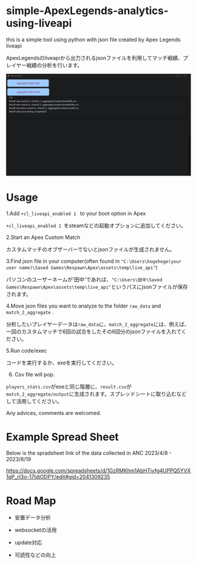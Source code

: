 # simple-ApexLegends-analytics-using-liveapi
this is a simple tool using python with json file created by Apex Legends liveapi 

ApexLegendsのliveapiから出力されるjsonファイルを利用してマッチ戦績、プレイヤー戦績の分析を行います。

![alt text](image.png)

# Usage

1.Add `+cl_liveapi_enabled 1 ` to your boot option in Apex


`+cl_liveapi_enabled 1 `をsteamなどの起動オプションに追加してください。


2.Start an Apex Custom Match  


カスタムマッチのオブザーバーでないとjsonファイルが生成されません。


3.Find json file in your computer(often found in `"C:\Users\hogehoge(your user name)\Saved Games\Respawn\Apex\assets\temp\live_api"`)  


パソコンのユーザーネームが'田中'であれば、`"C:\Users\田中\Saved Games\Respawn\Apex\assets\temp\live_api"`というパスにjsonファイルが保存されます。


4.Move json files you want to analyze to the folder `raw_data` and `match_2_aggregate` .


分析したいプレイヤーデータは`raw_data`に、`match_2_aggregate`には、例えば、一回のカスタムマッチで6回の試合をしたその6回分のjsonファイルを入れてください。


5.Run code/exec


コードを実行するか、exeを実行してください。


6. Csv file will pop.


`players_stats.csv`がexeと同じ階層に、`result.csv`が`match_2_aggregate/output`に生成されます。スプレッドシートに取り込むなどして活用してください。


Any advices, comments are welcomed.

# Example Spread Sheet

Below is the spradsheet link of the data collected in ANC 2023/4/8 - 2023/8/19

https://docs.google.com/spreadsheets/d/1GzRMKhm1AbHTjvfg4UPPQ5YVX1qP_rI3o-17IdjODPY/edit#gid=2041309235

# Road Map

- 安置データ分析

- websocketの活用

- update対応

- 可読性などの向上
